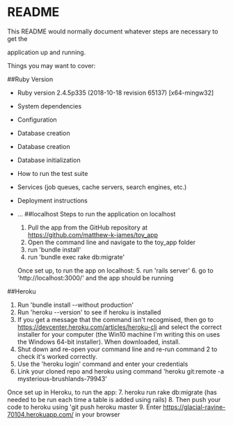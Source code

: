 # README



This README would normally document whatever steps are necessary to get the

application up and running.



Things you may want to cover:

##Ruby Version

* Ruby version 2.4.5p335 (2018-10-18 revision 65137) [x64-mingw32]


* System dependencies



* Configuration



* Database creation

* Database creation



* Database initialization



* How to run the test suite



* Services (job queues, cache servers, search engines, etc.)



* Deployment instructions



* ...
##localhost
Steps to run the application on localhost 
  1. Pull the app from the GitHub repository at https://github.com/matthew-k-james/toy_app 
  2. Open the command line and navigate to the toy_app folder 
  3. run 'bundle install' 
  4. run 'bundle exec rake db:migrate'

  Once set up, to run the app on localhost: 
  5. run 'rails server' 
  6. go to 'http://localhost:3000/' and the app should be running 

##Heroku
1. Run 'bundle install --without production' 
2. Run 'heroku --version' to see if heroku is installed
3. If you get a message that the command isn't recogmised, then go to https://devcenter.heroku.com/articles/heroku-cli and select the correct installer for your computer (the Win10 machine I'm writing this on uses the Windows 64-bit installer). When downloaded, install. 
4. Shut down and re-open your command line and re-run command 2 to check it's worked correctly.
5. Use the 'heroku login' command and enter your credentials 
6. Link your cloned repo and heroku using command 'heroku git:remote -a mysterious-brushlands-79943'

Once set up in Heroku, to run the app:
7. heroku run rake db:migrate (has needed to be run each time a table is added using rails)
8. Then push your code to heroku using 'git push heroku master
9. Enter https://glacial-ravine-70104.herokuapp.com/ in your browser
